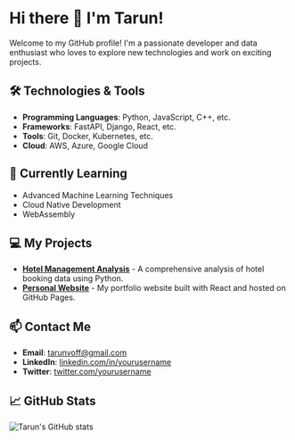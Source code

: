 
# Hi there 👋 I'm Tarun!

Welcome to my GitHub profile! I'm a passionate developer and data enthusiast who loves to explore new technologies and work on exciting projects.

## 🛠️ Technologies & Tools

- **Programming Languages**: Python, JavaScript, C++, etc.
- **Frameworks**: FastAPI, Django, React, etc.
- **Tools**: Git, Docker, Kubernetes, etc.
- **Cloud**: AWS, Azure, Google Cloud

## 🌱 Currently Learning

- Advanced Machine Learning Techniques
- Cloud Native Development
- WebAssembly

## 💻 My Projects

- [**Hotel Management Analysis**](https://github.com/yourusername/hotel-management-analysis) - A comprehensive analysis of hotel booking data using Python.
- [**Personal Website**](https://github.com/yourusername/personal-website) - My portfolio website built with React and hosted on GitHub Pages.

## 📫 Contact Me

- **Email**: [tarunvoff@gmail.com](mailto:tarunvoff@gmail.com)
- **LinkedIn**: [linkedin.com/in/yourusername](https://www.linkedin.com/in/yourusername)
- **Twitter**: [twitter.com/yourusername](https://twitter.com/yourusername)

## 📈 GitHub Stats

![Tarun's GitHub stats](https://github-readme-stats.vercel.app/api?username=tarunvoff&show_icons=true&theme=radical)
